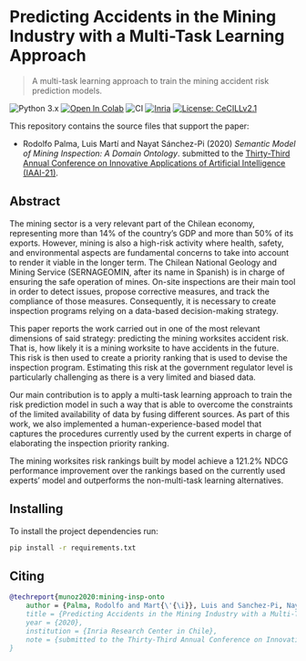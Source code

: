 # Predicting Accidents in the Mining Industry with a Multi-Task Learning Approach

> A multi-task learning approach to train the mining accident risk prediction models.

![Python 3.x](https://img.shields.io/badge/python-3.x-green.svg)
[![Open In Colab](https://colab.research.google.com/assets/colab-badge.svg)](https://colab.research.google.com/github/Inria-Chile/mining-risk-multi-task-model)
![CI](https://github.com/Inria-Chile/risotto/workflows/CI/badge.svg)
[![Inria](https://img.shields.io/badge/Made%20in-Inria-%23e63312)](http://inria.cl)
[![License: CeCILLv2.1](https://img.shields.io/badge/license-CeCILL--v2.1-orange)](https://cecill.info/licences.en.html)

This repository contains the source files that support the paper:

* Rodolfo Palma, Luis Martí and Nayat Sánchez-Pi (2020) *Semantic Model of Mining Inspection: A Domain Ontology*. submitted to the [Thirty-Third Annual Conference on Innovative Applications of Artificial Intelligence (IAAI-21)](https://aaai.org/Conferences/AAAI-21/iaai-21-call/).

## Abstract

The mining sector is a very relevant part of the Chilean economy, representing more than 14% of the country’s GDP and more than 50% of its exports. However, mining is also a high-risk activity where health, safety, and environmental aspects are fundamental concerns to take into account to render it viable in the longer term. The Chilean National Geology and Mining Service (SERNAGEOMIN, after its name in Spanish) is in charge of ensuring the safe operation of mines. On-site inspections are their main tool in order to detect issues, propose corrective measures, and track the compliance of those measures.  Consequently, it is necessary to create inspection programs relying on a data-based decision-making strategy.

This paper reports the work carried out in one of the most relevant dimensions of said strategy: predicting the mining worksites accident risk. That is, how likely it is a mining worksite to have accidents in the future. This risk is then used to create a priority ranking that is used to devise the inspection program. Estimating this risk at the government regulator level is particularly challenging as there is a very limited and biased data.

Our main contribution is to apply a multi-task learning approach to train the risk prediction model in such a way that is able to overcome the constraints of the limited availability of data by fusing different sources. As part of this work, we also implemented a human-experience-based model that captures the procedures currently used by the current experts in charge of elaborating the inspection priority ranking.

The mining worksites risk rankings built by model achieve a 121.2% NDCG performance improvement over the rankings based on the currently used experts’ model and outperforms the non-multi-task learning alternatives.

## Installing

To install the project dependencies run:

```zsh
pip install -r requirements.txt
```

## Citing

```bibtex
@techreport{munoz2020:mining-insp-onto
    author = {Palma, Rodolfo and Mart{\'{\i}}, Luis and Sanchez-Pi, Nayat}
    title = {Predicting Accidents in the Mining Industry with a Multi-Task Learning Approach},
    year = {2020},
    institution = {Inria Research Center in Chile},
    note = {submitted to the Thirty-Third Annual Conference on Innovative Applications of Artificial Intelligence (IAAI-21)}
}
```
